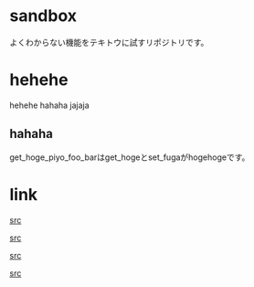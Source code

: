 # sandbox

よくわからない機能をテキトウに試すリポジトリです。

# hehehe

hehehe
hahaha
jajaja

## hahaha

get_hoge_piyo_foo_barはget_hogeとset_fugaがhogehogeです。


# link

[src](src)

[src](./src)

[src](/nagadomi/sandbox/tree/master/src)

[src](https://github.com/nagadomi/sandbox/tree/master/src)

